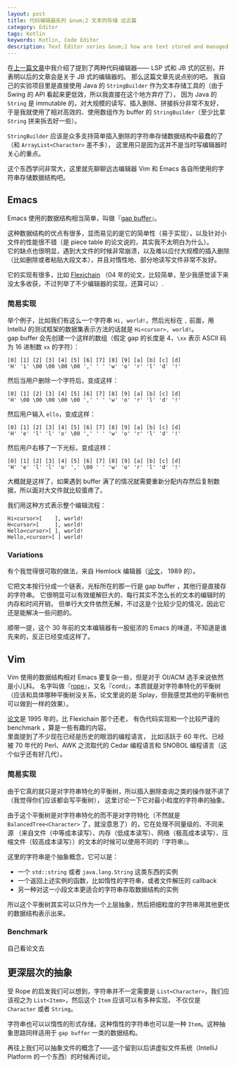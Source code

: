 ```yaml
---
layout: post
title: 代码编辑器系列 &num;2 文本的存储 远古篇
category: Editor
tags: Kotlin
keywords: Kotlin, Code Editor
description: Text Editor series &num;2 how are text stored and managed
---
```


在[上一篇文章](../../../4/29/CodeEditor2/)中我介绍了提到了两种代码编辑器—— LSP 式和 JB 式的区别，并表明以后的文章会是关于 JB 式的编辑器的。
那么这篇文章先说点别的吧。
我自己的实验项目里是直接使用 Java 的 `StringBuilder` 作为文本存储工具的（由于 Swing 的 API 看起来更低效，所以我直接在这个地方弃疗了），
因为 Java 的 `String` 是 immutable 的，对大规模的读写、插入删除、拼接拆分非常不友好，
于是我就使用了相对高效的、使用数组作为 buffer 的 `StringBuilder`（至少比拿 `String` 拼来拆去好一些）。

`StringBuilder` 应该是众多支持简单插入删除的字符串存储数据结构中最蠢的了（和 `ArrayList<Character>` 差不多），
这里用只是因为这并不是当时写编辑器时关心的重点。

这个东西学问非常大，这里就先聊聊远古编辑器 Vim 和 Emacs 各自所使用的字符串存储数据结构吧。

## Emacs

Emacs 使用的数据结构相当简单，叫做『[gap buffer](https://en.wikipedia.org/wiki/Gap_buffer)』。

这种数据结构的优点有很多，显而易见的是它的简单性（易于实现），以及针对小文件的性能很不错（是 piece table 的论文说的，其实我不太明白为什么）。<br/>
它的缺点也很明显，遇到大文件的时候非常崩溃，以及难以应付大规模的插入删除（比如删除或者粘贴大段文本），并且对惰性地、部分地读写文件非常不友好。

它的实现有很多，比如 [Flexichain](https://www.common-lisp.net/project/flexichain/download/StrandhVilleneuveMoore.pdf)
（04 年的论文，比较简单，至少我感觉读下来没太多收获，不过列举了不少编辑器的实现，还算可以）.

### 简易实现

举个例子，比如我们有这么一个字符串 `Hi, world!`，然后光标在 `,` 前面，用 IntelliJ 的测试框架的数据集表示方法的话就是 `Hi<cursor>, world!`。<br/>
gap buffer 会先创建一个这样的数组（假定 gap 的长度是 4，`\xx` 表示 ASCII 码为 16 进制数 `xx` 的字符）：

```
[0] [1] [2] [3] [4] [5] [6] [7] [8] [9] [a] [b] [c] [d]
'H' 'i' \00 \00 \00 \00 ',' ' ' 'w' 'o' 'r' 'l' 'd' '!'
```

然后当用户删除一个字符后，变成这样：

```
[0] [1] [2] [3] [4] [5] [6] [7] [8] [9] [a] [b] [c] [d]
'H' \00 \00 \00 \00 \00 ',' ' ' 'w' 'o' 'r' 'l' 'd' '!'
```

然后用户输入 `ello`，变成这样：

```
[0] [1] [2] [3] [4] [5] [6] [7] [8] [9] [a] [b] [c] [d]
'H' 'e' 'l' 'l' 'o' \00 ',' ' ' 'w' 'o' 'r' 'l' 'd' '!'
```

然后用户右移了一下光标，变成这样：

```
[0] [1] [2] [3] [4] [5] [6] [7] [8] [9] [a] [b] [c] [d]
'H' 'e' 'l' 'l' 'o' ',' \00 ' ' 'w' 'o' 'r' 'l' 'd' '!'
```

大概就是这样了，如果遇到 buffer 满了的情况就需要重新分配内存然后复制数据，所以面对大文件就比较蛋疼了。

我们用这种方式表示整个编辑流程：

```
Hi<cursor>[    ], world!
H<cursor>[     ], world!
Hello<cursor>[ ], world!
Hello,<cursor>[ ] world!
```

### Variations

有个我觉得很可取的做法，来自 Hemlock 编辑器（[论文](http://repository.cmu.edu/cgi/viewcontent.cgi?article=2861&context=compsci)， 1989 的）。

它把文本按行分成一个链表，光标所在的那一行是 gap buffer ，其他行是直接存的字符串。
它很明显可以有效缓解巨大的、每行其实不怎么长的文本的编辑时的内存和时间开销，
但单行大文件依然无解，不过这是个比较少见的情况，因此它还是能解决一些问题的。

顺带一提，这个 30 年前的文本编辑器有一股挺浓的 Emacs 的味道，不知道是谁先来的，反正已经变成这样了。

## Vim

Vim 使用的数据结构相对 Emacs 要复杂一些，但是对于 OI/ACM 选手来说依然是小儿科。
名字叫做『[rope](https://en.wikipedia.org/wiki/Rope_(computer_science))』，又名『cord』，本质就是对字符串特化的平衡树
（应该和具体哪种平衡树没关系，论文里说的是 Splay，但我感觉其他的平衡树也可以做到一样的效果）。

[论文](http://citeseer.ist.psu.edu/viewdoc/download?doi=10.1.1.14.9450&rep=rep1&type=pdf)是 1995 年的，比 Flexichain 那个还老，
有伪代码实现和一个比较严谨的 benchmark ，算是一些有趣的内容。<br/>
里面提到了不少现在已经是历史的眼泪的编程语言，
比如活跃于 60 年代、已经被 70 年代的 Perl、AWK 之流取代的 Cedar 编程语言和 SNOBOL 编程语言（这个似乎还有好几代）。

### 简易实现

由于它真的就只是对字符串特化的平衡树，所以插入删除查询之类的操作就不讲了（我觉得你们应该都会写平衡树），
这里讨论一下它对最小粒度的字符串的抽象。

由于这个平衡树是对字符串特化的而不是对字符特化（不然就是 `BalancedTree<Character>` 了，就没意思了）的，它在处理不同量级的、不同来源
（来自文件（中等成本读写）、内存（低成本读写）、网络（极高成本读写）、压缩文件（较高成本读写））的文本的时候可以使用不同的『字符串』。

这里的字符串是个抽象概念，它可以是：

+ 一个 `std::string` 或者 `java.lang.String` 这类东西的实例
+ 一个返回上述实例的函数，比如惰性的字符串，或者文件解压的 callback
+ 另一种对这一小段文本更适合的字符串存取数据结构的实例

所以这个平衡树其实可以只作为一个上层抽象，然后把细粒度的字符串用其他更优的数据结构表示出来。

### Benchmark

自己看论文去

## 更深层次的抽象

受 Rope 的启发我们可以想到，字符串并不一定需要是 `List<Character>`，我们应该视之为 `List<Item>`，然后这个 `Item` 应该可以有多种实现，
不仅仅是 `Character` 或者 `String`。

字符串也可以以惰性的形式存储，这种惰性的字符串也可以是一种 `Item`。这种抽象思路同样适用于 `gap buffer` 一类的数据结构。

再往上我们可以抽象文件的概念了——这个留到以后讲虚拟文件系统（IntelliJ Platform 的一个东西）的时候再讨论。
